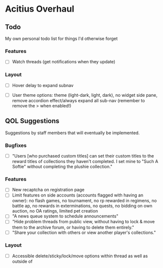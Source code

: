 # Acitius Overhaul


## Todo
My own personal todo list for things I'd otherwise forget

### Features
- [ ] Watch threads (get notifications when they update)

### Layout
- [ ] Hover delay to expand subnav
- [ ] User theme options: theme (light-dark, light, dark), no widget side pane, remove accordion effect/always expand all sub-nav (remember to remove the \> when enabled!)


## QOL Suggestions
Suggestions by staff members that will eventually be implemented.

### Bugfixes
- [ ] "Users [who purchased custom titles] can set their custom titles to the reward titles of collections they haven't completed. I set mine to "Such A Softie" without completing the plushie collection."

### Features
- [ ] New recaptcha on registration page
- [ ] Limit features on side accounts (accounts flagged with having an owner): no flash games, no tournament, no rp rewarded in regimens, no battle ap, no rewards in exterminations, no quests, no bidding on own auction, no OA ratings, limited pet creation
- [ ] "A news queue system to schedule announcements"
- [ ] "Hide problem threads from public view, without having to lock & move them to the archive forum, or having to delete them entirely."
- [ ] "Share your collection with others or view another player's collections."

### Layout
- [ ] Accessible delete/sticky/lock/move options within thread as well as outside of
